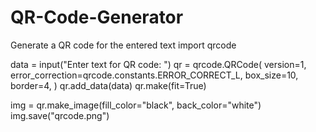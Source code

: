 # QR-Code-Generator
Generate a QR code for the entered text
import qrcode

data = input("Enter text for QR code: ")
qr = qrcode.QRCode(
    version=1,
    error_correction=qrcode.constants.ERROR_CORRECT_L,
    box_size=10,
    border=4,
)
qr.add_data(data)
qr.make(fit=True)

img = qr.make_image(fill_color="black", back_color="white")
img.save("qrcode.png")
